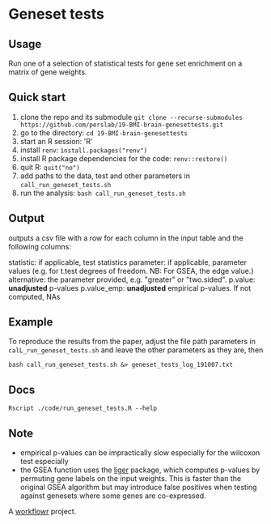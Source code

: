 # Geneset tests

## Usage

Run one of a selection of statistical tests for gene set enrichment on a matrix of gene weights.

## Quick start

1. clone the repo and its submodule `git clone --recurse-submodules https://github.com/perslab/19-BMI-brain-genesettests.git`
2. go to the directory: `cd 19-BMI-brain-genesettests`
3. start an R session: 'R'
4. install `renv`: `ìnstall.packages("renv")`
5. install R package dependencies for the code: `renv::restore()`
6. quit R: `quit("no")`  
7. add paths to the data, test and other parameters in `call_run_geneset_tests.sh` 
8. run the analysis: `bash call_run_geneset_tests.sh`

## Output 

outputs a csv file with a row for each column in the input table and the following columns:

statistic: if applicable, test statistics
parameter: if applicable, parameter values (e.g. for t.test degrees of freedom. NB: For  GSEA, the edge value.)
alternative: the parameter provided, e.g. "greater" or "two.sided".
p.value: **unadjusted** p-values
p.value_emp: **unadjusted** empirical p-values. If not computed, NAs

## Example

To reproduce the results from the paper, adjust the file path parameters in `calL_run_geneset_tests.sh` and leave the other parameters as they are, then 

`bash call_run_geneset_tests.sh &> geneset_tests_log_191007.txt`

## Docs

`Rscript ./code/run_geneset_tests.R --help`

## Note

* empirical p-values can be impractically slow especially for the wilcoxon test especially
* the GSEA function uses the [liger](https://rdrr.io/cran/liger/man/gsea.html) package, which computes p-values by permuting gene labels on the input weights. This is faster than the original GSEA algorithm but may introduce false positives when testing against genesets where some genes are co-expressed.

A [workflowr](https://github.com/jdblischak/workflowr) project.

